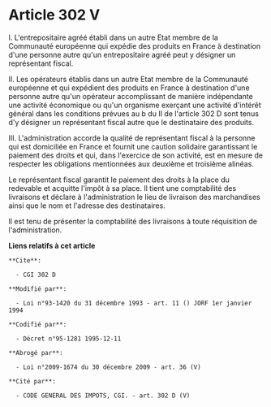 # Article 302 V

I. L'entrepositaire agréé établi dans un autre Etat membre de la Communauté européenne qui expédie des produits en France à
destination d'une personne autre qu'un entrepositaire agréé peut y désigner un représentant fiscal.

II. Les opérateurs établis dans un autre Etat membre de la Communauté européenne et qui expédient des produits en France à
destination d'une personne autre qu'un opérateur accomplissant de manière indépendante une activité économique ou qu'un
organisme exerçant une activité d'intérêt général dans les conditions prévues au b du II de l'article 302 D sont tenus d'y
désigner un représentant fiscal autre que le destinataire des produits.

III. L'administration accorde la qualité de représentant fiscal à la personne qui est domiciliée en France et fournit une
caution solidaire garantissant le paiement des droits et qui, dans l'exercice de son activité, est en mesure de respecter les
obligations mentionnées aux deuxième et troisième alinéas.

Le représentant fiscal garantit le paiement des droits à la place du redevable et acquitte l'impôt à sa place. Il tient une
comptabilité des livraisons et déclare à l'administration le lieu de livraison des marchandises ainsi que le nom et l'adresse
des destinataires.

Il est tenu de présenter la comptabilité des livraisons à toute réquisition de l'administration.

**Liens relatifs à cet article**

	**Cite**:

	  - CGI 302 D

	**Modifié par**:

	  - Loi n°93-1420 du 31 décembre 1993 - art. 11 () JORF 1er janvier 1994

	**Codifié par**:

	  - Décret n°95-1281 1995-12-11

	**Abrogé par**:

	  - Loi n°2009-1674 du 30 décembre 2009 - art. 36 (V)

	**Cité par**:

	  - CODE GENERAL DES IMPOTS, CGI. - art. 302 D (V)
